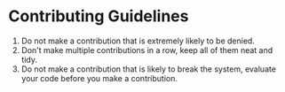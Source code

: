 # Contributing Guidelines #
1) Do not make a contribution that is extremely likely to be denied.
2) Don't make multiple contributions in a row, keep all of them neat and tidy.
3) Do not make a contribution that is likely to break the system, evaluate your code before you make a contribution.
